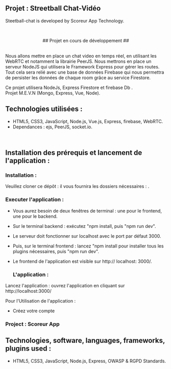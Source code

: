 

## Projet : Streetball Chat-Vidéo  ##

Steetball-chat is developed by Scoreur App Technology.

  <br>
 <p align="center"> 
  ##  Projet en cours de développement  ##
</p>

  <br>
  Nous allons mettre en place un chat video en temps réel, en utilisant les WebRTC et notamment la librairie PeerJS. Nous mettrons en place un serveur NodeJS qui utilisera le Framework Express pour gérer les routes.
  Tout cela sera relié avec une base de données Firebase qui nous permettra de persister les données de chaque room grâce au service Firestore.


 

Ce projet utilisera NodeJs, Express Firestore et firebase Db . 
 <br>
Projet M.E.V.N (Mongo, Express, Vue, Node).


 ## Technologies utilisées : ##
 
- HTML5, CSS3, JavaScript, Node.js, Vue.js, Express, firebase, WebRTC.
- Dependances : ejs, PeerJS, socket.io.

 <br>

 ## Installation des prérequis et lancement de l'application : ##

   ### Installation : ###

Veuillez cloner ce dépôt : il vous fournira les  dossiers nécessaires : .



   ### Executer l'application : ###

- Vous aurez besoin de deux fenêtres de terminal : une pour le frontend, une pour le backend. 
- Sur le terminal backend : exécutez "npm install, puis "npm run dev". 
- Le serveur doit fonctionner sur localhost avec le port par défaut 3000. 
- Puis, sur le terminal frontend : lancez "npm install pour installer tous les plugins nécessaires, puis "npm run dev". 
- Le frontend de l'application est visible sur http:// localhost: 3000/.
    
    
    ### L'application :  ###
   
Lancez l'application : ouvrez l'application en cliquant sur http://localhost:3000/

Pour l'Utilisation de l'application : 

- Créez votre compte


 ### Project  : Scoreur App ###


## Technologies, software, languages, frameworks, plugins used : ##

- HTML5, CSS3, JavaScript, Node.js, Express, OWASP & RGPD Standards.


<br>


